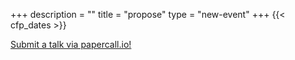 +++
description = ""
title = "propose"
type = "new-event"
+++
{{< cfp_dates >}}


  <a href="https://www.papercall.io/cfps/83/submissions/new">Submit a talk via papercall.io!</a>